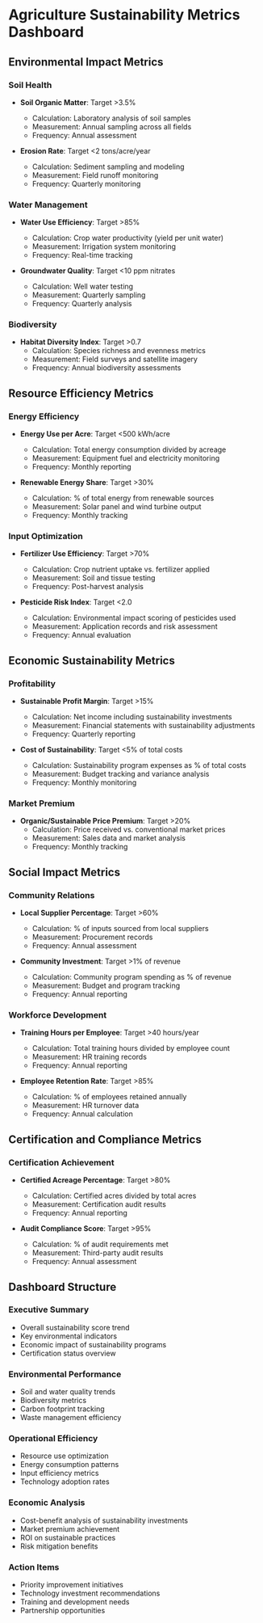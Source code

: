 # Agriculture Sustainability Metrics Dashboard

## Environmental Impact Metrics

### Soil Health
- **Soil Organic Matter**: Target >3.5%
  - Calculation: Laboratory analysis of soil samples
  - Measurement: Annual sampling across all fields
  - Frequency: Annual assessment

- **Erosion Rate**: Target <2 tons/acre/year
  - Calculation: Sediment sampling and modeling
  - Measurement: Field runoff monitoring
  - Frequency: Quarterly monitoring

### Water Management
- **Water Use Efficiency**: Target >85%
  - Calculation: Crop water productivity (yield per unit water)
  - Measurement: Irrigation system monitoring
  - Frequency: Real-time tracking

- **Groundwater Quality**: Target <10 ppm nitrates
  - Calculation: Well water testing
  - Measurement: Quarterly sampling
  - Frequency: Quarterly analysis

### Biodiversity
- **Habitat Diversity Index**: Target >0.7
  - Calculation: Species richness and evenness metrics
  - Measurement: Field surveys and satellite imagery
  - Frequency: Annual biodiversity assessments

## Resource Efficiency Metrics

### Energy Efficiency
- **Energy Use per Acre**: Target <500 kWh/acre
  - Calculation: Total energy consumption divided by acreage
  - Measurement: Equipment fuel and electricity monitoring
  - Frequency: Monthly reporting

- **Renewable Energy Share**: Target >30%
  - Calculation: % of total energy from renewable sources
  - Measurement: Solar panel and wind turbine output
  - Frequency: Monthly tracking

### Input Optimization
- **Fertilizer Use Efficiency**: Target >70%
  - Calculation: Crop nutrient uptake vs. fertilizer applied
  - Measurement: Soil and tissue testing
  - Frequency: Post-harvest analysis

- **Pesticide Risk Index**: Target <2.0
  - Calculation: Environmental impact scoring of pesticides used
  - Measurement: Application records and risk assessment
  - Frequency: Annual evaluation

## Economic Sustainability Metrics

### Profitability
- **Sustainable Profit Margin**: Target >15%
  - Calculation: Net income including sustainability investments
  - Measurement: Financial statements with sustainability adjustments
  - Frequency: Quarterly reporting

- **Cost of Sustainability**: Target <5% of total costs
  - Calculation: Sustainability program expenses as % of total costs
  - Measurement: Budget tracking and variance analysis
  - Frequency: Monthly monitoring

### Market Premium
- **Organic/Sustainable Price Premium**: Target >20%
  - Calculation: Price received vs. conventional market prices
  - Measurement: Sales data and market analysis
  - Frequency: Monthly tracking

## Social Impact Metrics

### Community Relations
- **Local Supplier Percentage**: Target >60%
  - Calculation: % of inputs sourced from local suppliers
  - Measurement: Procurement records
  - Frequency: Annual assessment

- **Community Investment**: Target >1% of revenue
  - Calculation: Community program spending as % of revenue
  - Measurement: Budget and program tracking
  - Frequency: Annual reporting

### Workforce Development
- **Training Hours per Employee**: Target >40 hours/year
  - Calculation: Total training hours divided by employee count
  - Measurement: HR training records
  - Frequency: Annual reporting

- **Employee Retention Rate**: Target >85%
  - Calculation: % of employees retained annually
  - Measurement: HR turnover data
  - Frequency: Annual calculation

## Certification and Compliance Metrics

### Certification Achievement
- **Certified Acreage Percentage**: Target >80%
  - Calculation: Certified acres divided by total acres
  - Measurement: Certification audit results
  - Frequency: Annual reporting

- **Audit Compliance Score**: Target >95%
  - Calculation: % of audit requirements met
  - Measurement: Third-party audit results
  - Frequency: Annual assessment

## Dashboard Structure

### Executive Summary
- Overall sustainability score trend
- Key environmental indicators
- Economic impact of sustainability programs
- Certification status overview

### Environmental Performance
- Soil and water quality trends
- Biodiversity metrics
- Carbon footprint tracking
- Waste management efficiency

### Operational Efficiency
- Resource use optimization
- Energy consumption patterns
- Input efficiency metrics
- Technology adoption rates

### Economic Analysis
- Cost-benefit analysis of sustainability investments
- Market premium achievement
- ROI on sustainable practices
- Risk mitigation benefits

### Action Items
- Priority improvement initiatives
- Technology investment recommendations
- Training and development needs
- Partnership opportunities

